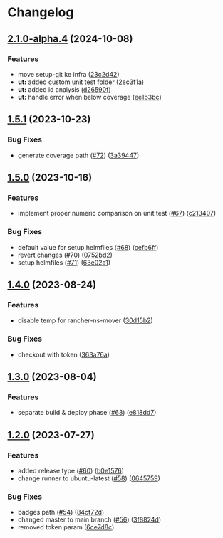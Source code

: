 # Changelog

## [2.1.0-alpha.4](https://github.com/kitabisa/composite-actions/compare/v2.0.0-alpha.4...v2.1.0-alpha.4) (2024-10-08)


### Features

* move setup-git ke infra ([23c2d42](https://github.com/kitabisa/composite-actions/commit/23c2d42dcebe1f9e9f9ef9112038aab462c2d0e5))
* **ut:** added custom unit test folder ([2ec3f1a](https://github.com/kitabisa/composite-actions/commit/2ec3f1aa32fd47e3dd2f3e3d7c1e5e4464629fef))
* **ut:** added id analysis ([d26590f](https://github.com/kitabisa/composite-actions/commit/d26590f37043d0c1e8bd6c404b9d7ef425b825a4))
* **ut:** handle error when below coverage ([ee1b3bc](https://github.com/kitabisa/composite-actions/commit/ee1b3bcdfe5d9691dcf85f331af67558bc99638b))

## [1.5.1](https://github.com/kitabisa/composite-actions/compare/v1.5.0...v1.5.1) (2023-10-23)


### Bug Fixes

* generate coverage path ([#72](https://github.com/kitabisa/composite-actions/issues/72)) ([3a39447](https://github.com/kitabisa/composite-actions/commit/3a39447afa68a3e1c90beb0c6b7fcd5c0881955f))

## [1.5.0](https://github.com/kitabisa/composite-actions/compare/v1.4.0...v1.5.0) (2023-10-16)


### Features

* implement proper numeric comparison on unit test ([#67](https://github.com/kitabisa/composite-actions/issues/67)) ([c213407](https://github.com/kitabisa/composite-actions/commit/c2134071364cd1b5c390c2b8afe30c996c7a700e))


### Bug Fixes

* default value for setup helmfiles ([#68](https://github.com/kitabisa/composite-actions/issues/68)) ([cefb6ff](https://github.com/kitabisa/composite-actions/commit/cefb6ff34548dc6c698edf81c5bbbb34ee6cd807))
* revert changes ([#70](https://github.com/kitabisa/composite-actions/issues/70)) ([0752bd2](https://github.com/kitabisa/composite-actions/commit/0752bd2ab901230dd2a29b39aa68c2df86f4f382))
* setup helmfiles ([#71](https://github.com/kitabisa/composite-actions/issues/71)) ([63e02a1](https://github.com/kitabisa/composite-actions/commit/63e02a1774d5cdf6b9458ee4e8625d0856a6ee5f))

## [1.4.0](https://github.com/kitabisa/composite-actions/compare/v1.3.0...v1.4.0) (2023-08-24)


### Features

* disable temp for rancher-ns-mover ([30d15b2](https://github.com/kitabisa/composite-actions/commit/30d15b2d997735f93733f43b64097dc8e569a81a))


### Bug Fixes

* checkout with token ([363a76a](https://github.com/kitabisa/composite-actions/commit/363a76ac680c76b7c29554c716913f1bf15dff76))

## [1.3.0](https://github.com/kitabisa/composite-actions/compare/v1.2.0...v1.3.0) (2023-08-04)


### Features

* separate build & deploy phase ([#63](https://github.com/kitabisa/composite-actions/issues/63)) ([e818dd7](https://github.com/kitabisa/composite-actions/commit/e818dd75b4d603774bf7d8e1ea44854718537deb))

## [1.2.0](https://github.com/kitabisa/composite-actions/compare/v1.1.0...v1.2.0) (2023-07-27)


### Features

* added release type ([#60](https://github.com/kitabisa/composite-actions/issues/60)) ([b0e1576](https://github.com/kitabisa/composite-actions/commit/b0e1576625ce8c481c1dae9ef12708567c707c3f))
* change runner to ubuntu-latest ([#58](https://github.com/kitabisa/composite-actions/issues/58)) ([0645759](https://github.com/kitabisa/composite-actions/commit/0645759a513ffd410ef39a47000fd6dc0870b1d7))


### Bug Fixes

* badges path ([#54](https://github.com/kitabisa/composite-actions/issues/54)) ([84cf72d](https://github.com/kitabisa/composite-actions/commit/84cf72de99605c9a1e0ea0839452cfc720a84ff1))
* changed master to main branch ([#56](https://github.com/kitabisa/composite-actions/issues/56)) ([3f8824d](https://github.com/kitabisa/composite-actions/commit/3f8824d2333ff369b3c4415da16d9a51aae4c4ea))
* removed token param ([6ce7d8c](https://github.com/kitabisa/composite-actions/commit/6ce7d8c0af9affa00f42a071f81c90bdbd521dca))
